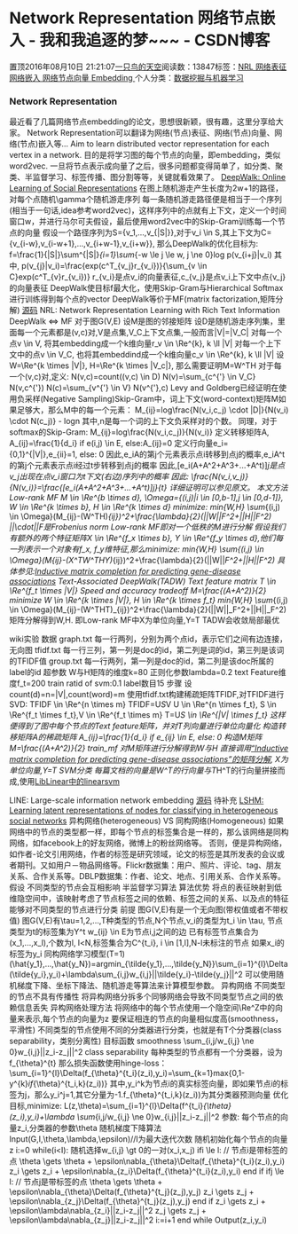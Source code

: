 
# Network Representation 网络节点嵌入 - 我和我追逐的梦~~~ - CSDN博客


置顶2016年08月10日 21:21:07[一只鸟的天空](https://me.csdn.net/heyongluoyao8)阅读数：13847标签：[NRL																](https://so.csdn.net/so/search/s.do?q=NRL&t=blog)[网络表征																](https://so.csdn.net/so/search/s.do?q=网络表征&t=blog)[网络嵌入																](https://so.csdn.net/so/search/s.do?q=网络嵌入&t=blog)[网络节点向量																](https://so.csdn.net/so/search/s.do?q=网络节点向量&t=blog)[Embedding																](https://so.csdn.net/so/search/s.do?q=Embedding&t=blog)[
							](https://so.csdn.net/so/search/s.do?q=网络节点向量&t=blog)[
																					](https://so.csdn.net/so/search/s.do?q=网络嵌入&t=blog)个人分类：[数据挖掘与机器学习																](https://blog.csdn.net/heyongluoyao8/article/category/2220409)
[
																								](https://so.csdn.net/so/search/s.do?q=网络嵌入&t=blog)
[
				](https://so.csdn.net/so/search/s.do?q=网络表征&t=blog)
[
			](https://so.csdn.net/so/search/s.do?q=网络表征&t=blog)
[
		](https://so.csdn.net/so/search/s.do?q=NRL&t=blog)

### Network Representation
最近看了几篇网络节点embedding的论文，思想很新颖，很有趣，这里分享给大家。
Network Representation可以翻译为网络(节点)表征、网络(节点)向量、网络(节点)嵌入等…
Aim to learn distributed vector representation for each vertex in a network.
目的是将学习图的每个节点的向量，即embedding，类似word2vec.
一旦将节点表示成向量了之后，很多问题都变得简单了，如分类、聚类、半监督学习、标签传播、图分割等等，关键就看效果了。
[DeepWalk: Online Learning of Social Representations](http://www.perozzi.net/projects/deepwalk/)
在图上随机游走产生长度为2w+1的路径，对每个点随机\gamma个随机游走序列
每一条随机游走路径便是相当于一个序列(相当于一句话,idea参考word2vec)，这样序列中的点就有上下文，定义一个时间窗口w，并进行马尔可夫假设，最后使用word2vec中的Skip-Gram训练每一个节点的向量
假设一个路径序列为S=\{v_1,...,v_{|S|}\},对于v_i \in S,其上下文为C=\{v_{i-w},v_{i-w+1},...,v_{i+w-1},v_{i+w}\}, 那么DeepWalk的优化目标为:
f=\frac{1}{|S|}\sum^{|S|}_{i=1}\sum_{-w \le j \le w, j \ne 0}log p(v_{i+j}|v_i)
其中,
p(v_{j}|v_i)=\frac{exp(c^T_{v_j}r_{v_i})}{\sum_{v \in C}exp(c^T_{v}r_{v_i})}
r_{v_i}是点v_i的向量表征,c_{v_j}是点v_i上下文中点{v_j}的向量表征
DeepWalk使目标f最大化，使用Skip-Gram与Hierarchical Softmax进行训练得到每个点的vector
DeepWalk等价于MF(matrix factorization,矩阵分解)
[源码](https://github.com/phanein/deepwalk)
NRL: Network Representation Learning with Rich Text Information
DeepWalk <=> MF
对于图G(V,E)
设M是图的邻接矩阵
设D是随机游走序列集，里面每一个元素都是(v,c)对,V是点集,V_C上下文点集,一般而言|V|=|V_C|
对每一个点v \in V, 将其embedding成一个k维向量r_v \in \Re^{k}, k \ll |V|
对每一个上下文中的点v \in V_C, 也将其embeddind成一个k维向量c_v \in \Re^{k}, k \ll |V|
设W=\Re^{k \times |V|}, H=\Re^{k \times |V_c|}, 那么需要证明M=W^TH
对于每一个(v,c)对,定义:
N(v,c)=count((v,c) \in D)
N(v)=\sum_{c^{'} \in V_C} N(v,c^{'})
N(c)=\sum_{v^{'} \in V} N(v^{'},c)
Levy and Goldberg已经证明在使用负采样(Negative Sampling)Skip-Gram中，词上下文(word-context)矩阵M如果足够大，那么M中的每一个元素：
M_{ij}=log\frac{N(v_i,c_j) \cdot |D|}{N(v_i) \cdot N(c_j)} - logn
其中,n是每一个词的上下文负采样对的个数。
同理，对于softmax的Skip-Gram:
M_{ij}=log\frac{N(v_i,c_j)}{N(v_i)}
定义转移矩阵A, A_{ij}=\frac{1}{d_i} if e(i,j) \in E, else:A_{ij}=0
定义行向量e_i=\{0,1\}^{|V|},e_{ii}=1, else: 0
因此,e_iA的第j个元素表示点i转移到点j的概率,e_iA^t的第j个元素表示点i经过t步转移到点j的概率
因此,[e_i(A+A^2+A^3+...+A^t)]_j是点v_j出现在点v_i窗口为t下文(右边)序列中的概率
因此:
\frac{N(v_i,v_j)}{N(v_i)}=\frac{[e_i(A+A^2+A^3+...+A^t)]_j}{t}
详细证明可以参见原文。
本文方法
Low-rank MF
M \in \Re^{b \times d}, \Omega=\{(i,j)|i \in [0,b-1],j \in [0,d-1]\}, W \in \Re^{k \times b}, H \in \Re^{k \times d}
minimize:
min_{W,H} \sum_{(i,j) \in \Omega}(M_{ij}-(W^TH)_{ij})^2+\frac{\lambda}{2}(||W||_F^2+||H||_F^2)
||\cdot||_F是Frobenius norm
Low-rank MF即对一个低秩的M进行分解
假设我们有额外的两个特征矩阵X \in \Re^{f_x \times b}, Y \in \Re^{f_y \times d},他们每一列表示一个对象有f_x, f_y维特征,那么minimize:
min_{W,H} \sum_{(i,j) \in \Omega}(M_{ij}-(X^TW^THY)_{ij})^2+\frac{\lambda}{2}(||W||_F^2+||H||_F^2)
具体参见:[Inductive matrix completion for predicting gene-disease associations](http://bigdata.ices.utexas.edu/project/gene-disease/)
Text-Associated DeepWalk(TADW)
Text feature matrix
T \in \Re^{f_t \times |V|}
Speed and accuracy tradeoff
M=\frac{(A+A^2)}{2}
minimize
W \in \Re^{k \times |V|}, H \in \Re^{k \times f_t}
min_{W,H} \sum_{(i,j) \in \Omega}(M_{ij}-(W^THT)_{ij})^2+\frac{\lambda}{2}(||W||_F^2+||H||_F^2)
矩阵分解得到W,H. 即Low-rank MF中X为单位向量,Y=T
TADW会收敛局部最优

wiki实验
数据
graph.txt
每一行两列，分别为两个点id，表示它们之间有边连接，无向图
tfidf.txt
每一行三列，第一列是doc的id，第二列是词的id，第三列是该词的TFIDF值
group.txt
每一行两列，第一列是doc的id，第二列是该doc所属的label的id
超参数
W与H矩阵的维度k=80
正则化参数lambda=0.2
text Feature维度f_t=200
train ratid of svm:0.1
label数目15
步骤
设count(d)=n=|V|,count(word)=m
使用tfidf.txt构建稀疏矩阵TFIDF,对TFIDF进行SVD:
TFIDF \in \Re^{n \times m}
TFIDF=U*S*V
U \in \Re^{n \times f_t}, S \in \Re^{f_t \times f_t},V \in \Re^{f_t \times m}
T=U*S \in \Re^{|V| \times f_t}
这样便得到了图中每个节点的Text feature矩阵，并对T列向量进行单位向量化
构造转移矩阵A的稀疏矩阵
A_{ij}=\frac{1}{d_i} if e_{ij} \in E, else: 0
构造M矩阵
M=\frac{(A+A^2)}{2}
train_mf
对M矩阵进行分解得到W与H
直接调用[“Inductive matrix completion for predicting gene-disease associations”的矩阵分解](http://bigdata.ices.utexas.edu/project/gene-disease/), X为单位向量,Y=T
SVM分类
每篇文档的向量是W^T的行向量与T*H^T的行向量拼接而成,使用[LibLinear中的linearsvm](http://www.csie.ntu.edu.tw/~cjlin/liblinear/.)

LINE: Large-scale information network embedding
[源码](https://github.com/tangjianpku/LINE)
待补充
[LSHM: Learning latent representations of nodes for classifying in heterogeneous social networks](https://www.researchgate.net/publication/260433586_Learning_latent_representations_of_nodes_for_classifying_in_heterogeneous_social_networksø)
异构网络(heterogeneous) VS 同构网络(Homogeneous)
如果网络中的节点的类型都一样，即每个节点的标签集合是一样的，那么该网络是同构网络，如facebook上的好友网络，微博上的粉丝网络等。
否则，便是异构网络，如作者-论文引用网络，作者的标签是研究领域，论文的标签是其所发表的会议或者期刊。又如用户－物品网络等。Flickr数据集：用户、照片、评论、tag、朋友关系、合作关系等。DBLP数据集：作者、论文、地点、引用关系、合作关系等。
假设
不同类型的节点会互相影响
半监督学习算法
算法优势
将点的表征映射到低维隐空间中，该映射考虑了节点标签之间的依赖、标签之间的关系、以及点的特征
能够对不同类型的节点进行分类
前提
图G(V,E)有是一个无向图(带权值或者不带权值)
图G(V,E)有\tau=1,2,...,T种类型的节点,N个节点,v_i的类型为t_i \in \tau, 节点类型为t的标签集为Y^t
w_{ij} \in E为节点i,j之间的边
已有标签节点集合为(x_1,...,x_l),个数为l, l<N,标签集合为C^{t_i}, i \in [1,l],N-l未标注的节点
如果x_i的标签为y_i
同构网络学习模型(T=1)
(\hat{y_1},...,\hat{y_N})=argmin_{\tilde{y_1},...,\tilde{y_N}}\sum_{i=1}^{l}\Delta(\tilde{y_i},y_i)+\lambda\sum_{i,j}w_{i,j}||\tilde{y_i}-\tilde{y_j}||^2
可以使用随机梯度下降、坐标下降法、随机游走等算法来计算模型参数。
异构网络
不同类型的节点不具有传播性
将异构网络分拆多个同够网络会导致不同类型节点之间的依赖信息丢失
异构网络处理方法
将网络中的每个节点使用一个隐空间\Re^Z中的向量来表示,每个节点的向量为z
要保证相连的节点的向量相似度高(smoothness，平滑性)
不同类型的节点使用不同的分类器进行分类，也就是有T个分类器(class separability，类别分离性)
目标函数
smoothness
\sum_{i,j/w_{i,j} \ne 0}w_{i,j}||z_i-z_j||^2
class separability
每种类型的节点都有一个分类器，设为f_{\theta}^{t}
那么损失函数使用hinge-loss：
\sum_{i=1}^{l}\Delta(f_{\theta}^{t_i}(z_i),y_i)=\sum_{k=1}max\{0,1-y^{k}_if_{\theta}^{t_i,k}(z_i))\}
其中,y_i^k为节点i的真实标签向量，即如果节点i的标签为j，那么y_i^j=1,其它分量为-1.f_{\theta}^{t_i,k}(z_i))为其分类器预测向量
优化目标,minimize:
L(z,\theta)=\sum_{i=1}^{l}\Delta(f^{t_i}_{\theta}(z_i),y_i)+\lambda \sum_{i,j/w_{i,j} \ne 0}w_{i,j}||z_i-z_j||^2
参数: 每个节点的向量z_i,分类器的参数\theta
随机梯度下降算法
Input(G,I,\theta,\lambda,\epsilon)//I为最大迭代次数
随机初始化每个节点的向量z
i:=0
while(i<I):
随机选择w_{i,j} \gt 0的一对(x_i,x_j)
ifi \le l: // 节点i是带标签的点
\theta \gets \theta + \epsilon\nabla_{\theta}\Delta(f_{\theta}^{t_i}(z_i),y_i)
z_i \gets z_i + \epsilon\nabla_{z_i}\Delta(f_{\theta}^{t_i}(z_i),y_i)
end if
ifj \le l: // 节点j是带标签的点
\theta \gets \theta + \epsilon\nabla_{\theta}\Delta(f_{\theta}^{t_j}(z_j),y_j)
z_i \gets z_j + \epsilon\nabla_{z_j}\Delta(f_{\theta}^{t_j}(z_j),y_j)
end if
z_i \gets z_i + \epsilon\lambda\nabla_{z_i}||z_i-z_j||^2
z_j \gets z_j + \epsilon\lambda\nabla_{z_j}||z_i-z_j||^2
i:=i+1
end while
Output(z_i,y_i)


